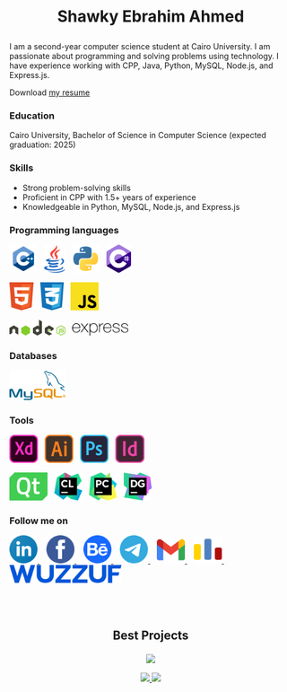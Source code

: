 # <p align="center">Shawky Ebrahim Ahmed</p>

I am a second-year computer science student at Cairo University. I am passionate about programming and solving problems using technology. I have experience working with CPP, Java, Python, MySQL, Node.js, and Express.js.

Download <a href="https://drive.google.com/drive/folders/1yJmOWWaRQpM32haB8CeXCOzK0_WC6o59?usp=share_link">my resume</a>

### Education

Cairo University, Bachelor of Science in Computer Science (expected graduation: 2025)

### Skills

* Strong problem-solving skills
* Proficient in CPP with 1.5+ years of experience
* Knowledgeable in Python, MySQL, Node.js, and Express.js

### Programming languages

<p>
<img height="50" src="./icons/programming languages/cpp.svg">&nbsp;&nbsp;
<img height="50" src="./icons/programming languages/java.svg">&nbsp;&nbsp;
<img height="50" src="./icons/programming languages/python.svg">&nbsp;&nbsp;
<img height="50" src="./icons/programming languages/c-sharp.svg">&nbsp;&nbsp;
</p>

<p>
<img height="50" src="./icons/programming languages/html5.svg">&nbsp;&nbsp;
<img height="50" src="./icons/programming languages/css3.svg">&nbsp;&nbsp;
<img height="50" src="./icons/programming languages/javascript.svg">&nbsp;&nbsp;
</p>

<p>
<img width="100" src="./icons/programming languages/nodejs.svg">&nbsp;&nbsp;
<img width="100" src="./icons/programming languages/expressjs.svg">&nbsp;&nbsp;
</p>

### Databases

<p>
<img width="100" src="./icons/programming languages/mysql.svg">&nbsp;&nbsp;
</p>

### Tools

<p>
<img height="50" src="./icons/tools/design/xd.svg">&nbsp;&nbsp;
<img height="50" src="./icons/tools/design/illustrator.svg">&nbsp;&nbsp;
<img height="50" src="./icons/tools/design/photoshop.svg">&nbsp;&nbsp;
<img height="50" src="./icons/tools/design/indesign.svg">&nbsp;&nbsp;
</p>

<p>
<img height="50" src="./icons/tools/programming/qt.svg">&nbsp;&nbsp;
<img height="50" src="./icons/tools/programming/clion.svg">&nbsp;&nbsp;
<img height="50" src="./icons/tools/programming/pycharm.svg">&nbsp;&nbsp;
<img height="50" src="./icons/tools/programming/datagrip.svg">&nbsp;&nbsp;
</p>

### Follow me on

<p>
<a href="https://www.linkedin.com/in/shawkyebrahim2514/">
<img height="50" src="./icons/follow websites/linkedin.svg">
</a>
&nbsp;&nbsp;
<a href="https://www.facebook.com/shawky.ebrahim.ahmed/">
<img height="50" src="./icons/follow websites/facebook.svg">
</a>
&nbsp;&nbsp;
<a href="https://www.behance.net/shawkyebrahim2514">
<img height="50" src="./icons/follow websites/behance.svg">
</a>
&nbsp;&nbsp;
<a href="https://t.me/shawkyebrahim2514">
<img height="50" src="./icons/follow websites/telegram.svg">
</a>
&nbsp;&nbsp;
<a href="mailto:shawky.ebrahim2514@gmail.com">
<img height="50" src="./icons/follow websites/gmail.svg">
</a>
&nbsp;&nbsp;
<a href="https://codeforces.com/profile/shawkyebrahim">
<img height="50" src="./icons/follow websites/codeforces.svg">
</a>
  &nbsp;&nbsp;
<a href="https://wuzzuf.net/me/shawkyebrahim2514">
  <img width="200" src="./icons/follow websites/wuzzuf.svg">
</a>
</p>
</br> </br>

## <p align="center">Best Projects</p>

<p align="center">

<a href="https://github.com/shawkyebrahim2514/Islamic-Website">
<img src="https://github-readme-stats.vercel.app/api/pin/?username=shawkyebrahim2514&repo=Islamic-Website&theme=vue-dark">
</a>
  
</p>

<p align="center">

<a href="https://github.com/shawkyebrahim2514/student-system-management">
<img src="https://github-readme-stats.vercel.app/api/pin/?username=shawkyebrahim2514&repo=Student-Database-Management&theme=vue-dark">
</a>
  
<a href="https://github.com/shawkyebrahim2514/Banking-System-Application">
<img src="https://github-readme-stats.vercel.app/api/pin/?username=shawkyebrahim2514&repo=Banking-System-Application&theme=vue-dark">
</a>
  
</p>
